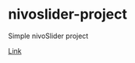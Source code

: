 # nivoslider-project
Simple nivoSlider project

[Link](https://jcrucillo2.github.io/nivoslider-project/)
